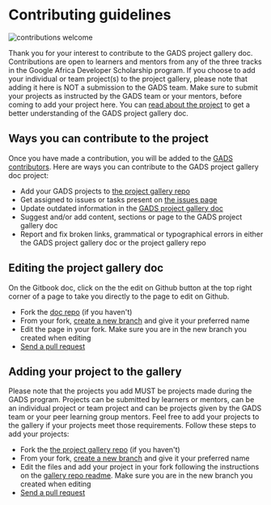 # Contributing guidelines
![contributions welcome](https://img.shields.io/badge/contributions-welcome-brightgreen.svg?style=flat)

Thank you for your interest to contribute to the GADS project gallery doc. Contributions are open to learners and mentors from any of the three tracks in the Google Africa Developer Scholarship program. If you choose to add your individual or team project\(s\) to the project gallery, please note that adding it here is NOT a submission to the GADS team. Make sure to submit your projects as instructed by the GADS team or your mentors, before coming to add your project here. You can [read about the project](https://obiagba-mary.gitbook.io/gads-projects/about-the-project) to get a better understanding of the GADS project gallery doc.

## Ways you can contribute to the project

Once you have made a contribution, you will be added to the [GADS contributors](https://github.com/gads-projects/doc/blob/main/contributor.md). Here are ways you can contribute to the GADS project gallery doc project:

- Add your GADS projects to [the project gallery repo](https://github.com/gads-projects/gallery)
- Get assigned to issues or tasks present on [the issues page](https://github.com/gads-projects/doc/issues)
- Update outdated information in the [GADS project gallery doc](https://github.com/gads-projects/doc)
- Suggest and/or add content, sections or page to the GADS project gallery doc
- Report and fix broken links, grammatical or typographical errors in either the GADS project gallery doc or the project gallery repo

## Editing the project gallery doc

On the Gitbook doc, click on the the edit on Github button at the top right corner of a page to take you directly to the page to edit on Github.

- Fork the [doc repo](https://github.com/gads-projects/doc) \(if you haven't\)
- From your fork, [create a new branch](https://docs.github.com/en/github/collaborating-with-pull-requests/proposing-changes-to-your-work-with-pull-requests/creating-and-deleting-branches-within-your-repository) and give it your preferred name
- Edit the page in your fork. Make sure you are in the new branch you created when editing
- [Send a pull request](https://docs.github.com/en/github/collaborating-with-pull-requests/proposing-changes-to-your-work-with-pull-requests/creating-a-pull-request-from-a-fork)

## Adding your project to the gallery

Please note that the projects you add MUST be projects made during the GADS program. Projects can be submitted by learners or mentors, can be an individual project or team project and can be projects given by the GADS team or your peer learning group mentors. Feel free to add your projects to the gallery if your projects meet those requirements. Follow these steps to add your projects:

- Fork the [the project gallery repo](https://github.com/gads-projects/gallery) \(if you haven't\)
- From your fork, [create a new branch](https://docs.github.com/en/github/collaborating-with-pull-requests/proposing-changes-to-your-work-with-pull-requests/creating-and-deleting-branches-within-your-repository) and give it your preferred name
- Edit the files and add your project in your fork following the instructions on the [gallery repo readme](https://github.com/gads-projects/gallery). Make sure you are in the new branch you created when editing
- [Send a pull request](https://docs.github.com/en/github/collaborating-with-pull-requests/proposing-changes-to-your-work-with-pull-requests/creating-a-pull-request-from-a-fork)
